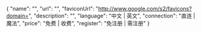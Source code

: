 {
    "name": "",
    "url": "",
    "faviconUrl": "http://www.google.com/s2/favicons?domain=",
    "description": "",
    "language": "中文 | 英文",
    "connection": "直连 | 魔法",
    "price": "免费 | 收费",
    "register": "免注册 | 需注册"
}